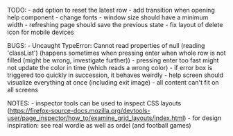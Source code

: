 TODO: 
    - add option to reset the latest row 
    - add transition when opening help component
    - change fonts
    - window size should have a minimum width
    - refreshing page should save the previous state
    - fix layout of delete icon for mobile devices

BUGS: 
    - Uncaught TypeError: Cannot read properties of null (reading 'classList') (happens sometimes when pressing enter when whole row is not filled (might be wrong, investigate further))
    - pressing enter too fast might not update the color in time (which reads a wrong color)
    - if error box is triggered too quickly in succession, it behaves weirdly
    - help screen should visualize everything at once (including exit image)
    - all content can't fit on all screens

NOTES: 
    - inspector tools can be used to inspect CSS layouts (https://firefox-source-docs.mozilla.org/devtools-user/page_inspector/how_to/examine_grid_layouts/index.html)
    - for design inspiration: see real wordle as well as ordel (and football games)